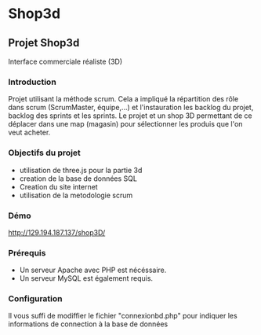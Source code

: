 
# Shop3d

## Projet Shop3d
Interface commerciale réaliste (3D)

### Introduction

Projet utilisant la méthode scrum. Cela a impliqué la répartition des rôle dans scrum (ScrumMaster, équipe,...) et l'instauration les backlog du projet, backlog des sprints et les sprints. 
Le projet et un shop 3D permettant de ce déplacer dans une map (magasin) pour sélectionner les produis que l'on veut acheter.

### Objectifs du projet

  - utilisation de three.js pour la partie 3d
  - creation de la base de données SQL
  - Creation du site internet
  - utilisation de la metodologie scrum
  
### Démo
  http://129.194.187.137/shop3D/
  
  
  
### Prérequis

  - Un serveur Apache avec PHP est nécéssaire.
  - Un serveur MySQL est également requis.

### Configuration

 Il vous suffi de modiffier le fichier "connexionbd.php" pour indiquer les informations de connection à la base de données
